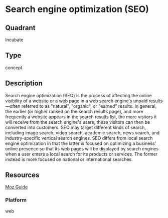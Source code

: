 # Search engine optimization (SEO)

## Quadrant
Incubate

## Type
concept

## Description
Search engine optimization (SEO) is the process of affecting the online visibility of a website or a web page in a web search engine's unpaid results—often referred to as "natural", "organic", or "earned" results. In general, the earlier (or higher ranked on the search results page), and more frequently a website appears in the search results list, the more visitors it will receive from the search engine's users; these visitors can then be converted into customers. SEO may target different kinds of search, including image search, video search, academic search, news search, and industry-specific vertical search engines. SEO differs from local search engine optimization in that the latter is focused on optimizing a business' online presence so that its web pages will be displayed by search engines when a user enters a local search for its products or services. The former instead is more focused on national or international searches.

## Resources
[Moz Guide](https://moz.com/learn/seo/what-is-seo)

### Platform
web